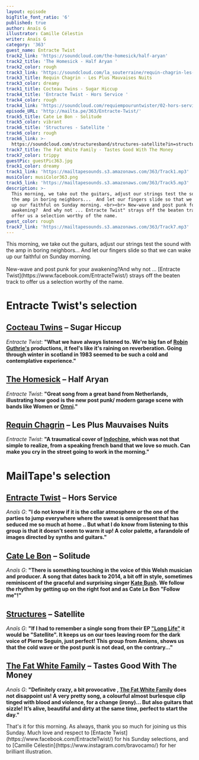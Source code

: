 ```yaml
---
layout: episode
bigTitle_font_ratio: '6'
published: true
author: Anaïs G
illustrator: Camille Célestin
writer: Anaïs G
category: '363'
guest_name: Entracte Twist
track2_link: 'https://soundcloud.com/the-homesick/half-aryan'
track2_title: 'The Homesick - Half Aryan '
track2_color: rough
track3_link: 'https://soundcloud.com/la_souterraine/requin-chagrin-les-plus-mauvaises-nuits'
track3_title: Requin Chagrin - Les Plus Mauvaises Nuits
track3_color: dreamy
track1_title: Cocteau Twins - Sugar Hiccup
track4_title: 'Entracte Twist - Hors Service '
track4_color: rough
track4_link: 'https://soundcloud.com/requiempouruntwister/02-hors-service'
episode_URL: 'http://mailta.pe/363/Entracte-Twist/'
track5_title: Cate Le Bon - Solitude
track5_color: vibrant
track6_title: 'Structures - Satellite '
track6_color: rough
track6_link: >-
  https://soundcloud.com/structuresband/structures-satellite?in=structuresband/sets/ep-long-life
track7_title: The Fat White Family - Tastes Good With The Money
track7_color: trippy
guestPic: guestPic363.jpg
track1_color: dreamy
track1_link: 'https://mailtapesounds.s3.amazonaws.com/363/Track1.mp3'
musiColor: musiColor363.png
track5_link: 'https://mailtapesounds.s3.amazonaws.com/363/Track5.mp3'
description: >-
  This morning, we take out the guitars, adjust our strings test the sound with
  the amp in boring neighbors...  And let our fingers slide so that we can wake
  up our faithful on Sunday morning. <br><br> New-wave and post punk for your
  awakening?  And why not ... Entracte Twist" strays off the beaten track to
  offer us a selection worthy of the name.
guest_color: rough
track7_link: 'https://mailtapesounds.s3.amazonaws.com/363/Track7.mp3'
---
```

<p id="introduction"> This morning, we take out the guitars, adjust our strings test the sound with the amp in boring neighbors...  And let our fingers slide so that we can wake up our faithful on Sunday morning.
<br><br>
New-wave and post punk for your awakening?And why not ... [Entracte Twist](https://www.facebook.com/EntracteTwist/) strays off the beaten track to offer us a selection worthy of the name.
</p>

# Entracte Twist's selection

##  [Cocteau Twins](https://www.cocteautwins.com/) – Sugar Hiccup
_Entracte Twist_: **"**What we have always listened to. We're big fan of [Robin Guthrie's](https://fr.wikipedia.org/wiki/Robin_Guthrie) productions, it feel's like it's raining on reverberation. Going through winter in scotland in 1983 seemed to be such a cold and contemplative experience.**"**

## [The Homesick](https://thehomesick.bandcamp.com/) – Half Aryan
_Entracte Twist_: **"**Great song from a great band from Netherlands, illustrating how good is the new post punk/ modern garage scene with bands like Women or [Omni](https://omniatl.bandcamp.com/).**"**

## [Requin Chagrin](https://www.facebook.com/chagrin.requin/) – Les Plus Mauvaises Nuits
_Entracte Twist_: **"**A traumatical cover of [Indochine](https://indo.fr/), which was not that simple to realize, from a speaking french band that we love so much. Can make you cry in the street going to work in the morning.**"**


# MailTape's selection

## [Entracte Twist](https://requiempouruntwister.bandcamp.com/album/entracte-twist) – Hors Service
_Anaïs G_: **"**I do not know if it is the cellar atmosphere or the one of the parties to jump everywhere where the sweat is omnipresent that has seduced me so much at home .. But what I do know from listening to this group is that it doesn’t seem to warm it up! A color palette, a farandole of images directed by synths and guitars.**"**

## [Cate Le Bon](http://www.catelebon.com/) – Solitude
_Anaïs G_: **"**There is something touching in the voice of this Welsh musician and producer. A song that dates back to 2014, a bit off in style, sometimes reminiscent of the graceful and surprising singer [Kate Bush](https://fr.wikipedia.org/wiki/Kate_Bush). We follow the rhythm by getting up on the right foot and as Cate Le Bon "Follow me"!**"**

## [Structures](https://structuresfr.bandcamp.com/releases) – Satellite
_Anaïs G_: **"**If I had to remember a single song from their EP ["Long Life"](https://soundcloud.com/structuresband/sets/ep-long-life) it would be "Satellite". It keeps us on our toes leaving room for the dark voice of Pierre Seguin, just perfect! This group from Amiens, shows us that the cold wave or the post punk is not dead, on the contrary...**"**

## [The Fat White Family](https://fatwhitefamily.bandcamp.com/) – Tastes Good With The Money
_Anaïs G_: **"**Definitely crazy, a bit provocative , [The Fat White Family](https://fr.wikipedia.org/wiki/Fat_White_Family) does not disappoint us! A very pretty song, a colourful almost burlesque clip tinged with blood and violence, for a change (irony)... But also guitars that sizzle! It’s alive, beautiful and dirty at the same time, perfect to start the day.**"**


<p id="outroduction"> That's it for this morning. As always, thank you so much for joining us this Sunday. Much love and respect to [Entacte Twist](https://www.facebook.com/EntracteTwist/) for his Sunday selections, and to [Camille Célestin](https://www.instagram.com/bravocamo/) for her brilliant illustration.</p>
